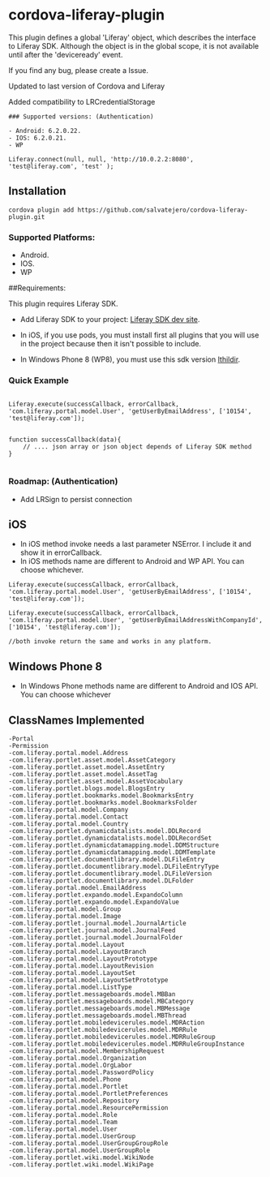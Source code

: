 cordova-liferay-plugin
======================

This plugin defines a global 'Liferay' object, which describes the interface to Liferay SDK.
Although the object is in the global scope, it is not available until after the 'deviceready' event.

If you find any bug, please create a Issue.

Updated to last version of Cordova and Liferay

Added compatibility to LRCredentialStorage

``` 
### Supported versions: (Authentication)

- Android: 6.2.0.22.
- IOS: 6.2.0.21.
- WP
``` 

``` 
Liferay.connect(null, null, 'http://10.0.2.2:8080', 'test@liferay.com', 'test' );
``` 
## Installation
``` 
cordova plugin add https://github.com/salvatejero/cordova-liferay-plugin.git
``` 

### Supported Platforms:

- Android.
- IOS.
- WP

##Requirements:

This plugin requires Liferay SDK.

- Add Liferay SDK to your project: [Liferay SDK dev site](https://dev.liferay.com/develop/tutorials/-/knowledge_base/6-2/mobile "Liferay SDK dev site").

- In iOS, if you use pods, you must install first all plugins that you will use in the project because then it isn't possible to include.  

- In Windows Phone 8 (WP8), you must use this sdk version [Ithildir](https://github.com/Ithildir/liferay-sdk-builder-windows).

### Quick Example

``` 

Liferay.execute(successCallback, errorCallback, 'com.liferay.portal.model.User', 'getUserByEmailAddress', ['10154', 'test@liferay.com']);


function successCallback(data){
	// .... json array or json object depends of Liferay SDK method
}


```
### Roadmap: (Authentication)
- Add LRSign to persist connection

## iOS 
- In iOS method invoke needs a last parameter NSError. I include it and show it in errorCallback.
- In iOS methods name are different to Android and WP API. You can choose whichever.

``` 
Liferay.execute(successCallback, errorCallback, 'com.liferay.portal.model.User', 'getUserByEmailAddress', ['10154', 'test@liferay.com']);

Liferay.execute(successCallback, errorCallback, 'com.liferay.portal.model.User', 'getUserByEmailAddressWithCompanyId', ['10154', 'test@liferay.com']);

//both invoke return the same and works in any platform.

``` 
## Windows Phone 8

- In Windows Phone methods name are different to Android and IOS API. You can choose whichever

## ClassNames Implemented
``` 
-Portal
-Permission
-com.liferay.portal.model.Address
-com.liferay.portlet.asset.model.AssetCategory
-com.liferay.portlet.asset.model.AssetEntry
-com.liferay.portlet.asset.model.AssetTag
-com.liferay.portlet.asset.model.AssetVocabulary
-com.liferay.portlet.blogs.model.BlogsEntry
-com.liferay.portlet.bookmarks.model.BookmarksEntry
-com.liferay.portlet.bookmarks.model.BookmarksFolder
-com.liferay.portal.model.Company
-com.liferay.portal.model.Contact
-com.liferay.portal.model.Country
-com.liferay.portlet.dynamicdatalists.model.DDLRecord
-com.liferay.portlet.dynamicdatalists.model.DDLRecordSet
-com.liferay.portlet.dynamicdatamapping.model.DDMStructure
-com.liferay.portlet.dynamicdatamapping.model.DDMTemplate
-com.liferay.portlet.documentlibrary.model.DLFileEntry
-com.liferay.portlet.documentlibrary.model.DLFileEntryType
-com.liferay.portlet.documentlibrary.model.DLFileVersion
-com.liferay.portlet.documentlibrary.model.DLFolder
-com.liferay.portal.model.EmailAddress
-com.liferay.portlet.expando.model.ExpandoColumn
-com.liferay.portlet.expando.model.ExpandoValue
-com.liferay.portal.model.Group
-com.liferay.portal.model.Image
-com.liferay.portlet.journal.model.JournalArticle
-com.liferay.portlet.journal.model.JournalFeed
-com.liferay.portlet.journal.model.JournalFolder
-com.liferay.portal.model.Layout
-com.liferay.portal.model.LayoutBranch
-com.liferay.portal.model.LayoutPrototype
-com.liferay.portal.model.LayoutRevision
-com.liferay.portal.model.LayoutSet
-com.liferay.portal.model.LayoutSetPrototype
-com.liferay.portal.model.ListType
-com.liferay.portlet.messageboards.model.MBBan
-com.liferay.portlet.messageboards.model.MBCategory
-com.liferay.portlet.messageboards.model.MBMessage
-com.liferay.portlet.messageboards.model.MBThread
-com.liferay.portlet.mobiledevicerules.model.MDRAction
-com.liferay.portlet.mobiledevicerules.model.MDRRule
-com.liferay.portlet.mobiledevicerules.model.MDRRuleGroup
-com.liferay.portlet.mobiledevicerules.model.MDRRuleGroupInstance
-com.liferay.portal.model.MembershipRequest
-com.liferay.portal.model.Organization
-com.liferay.portal.model.OrgLabor
-com.liferay.portal.model.PasswordPolicy
-com.liferay.portal.model.Phone
-com.liferay.portal.model.Portlet
-com.liferay.portal.model.PortletPreferences
-com.liferay.portal.model.Repository
-com.liferay.portal.model.ResourcePermission
-com.liferay.portal.model.Role
-com.liferay.portal.model.Team
-com.liferay.portal.model.User			
-com.liferay.portal.model.UserGroup
-com.liferay.portal.model.UserGroupGroupRole
-com.liferay.portal.model.UserGroupRole
-com.liferay.portlet.wiki.model.WikiNode
-com.liferay.portlet.wiki.model.WikiPage
``` 